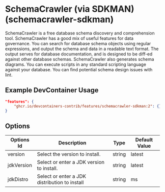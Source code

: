 
# SchemaCrawler (via SDKMAN) (schemacrawler-sdkman)

SchemaCrawler is a free database schema discovery and comprehension tool.
SchemaCrawler has a good mix of useful features for data governance. You can
search for database schema objects using regular expressions, and output the
schema and data in a readable text format. The output serves for database
documentation, and is designed to be diff-ed against other database schemas.
SchemaCrawler also generates schema diagrams. You can execute scripts in any
standard scripting language against your database. You can find potential schema
design issues with lint.

## Example DevContainer Usage

```json
"features": {
    "ghcr.io/devcontainers-contrib/features/schemacrawler-sdkman:2": {}
}
```

## Options

| Options Id | Description | Type | Default Value |
|-----|-----|-----|-----|
| version | Select the version to install. | string | latest |
| jdkVersion | Select or enter a JDK version to install. | string | latest |
| jdkDistro | Select or enter a JDK distribution to install | string | ms |


